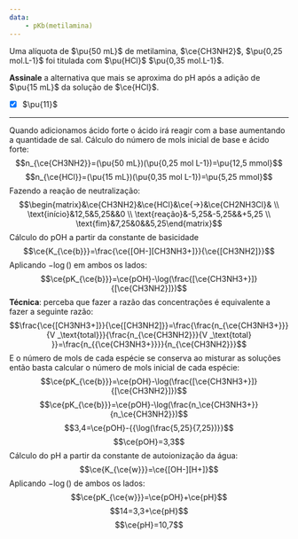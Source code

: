 ```yaml
---
data:
    - pKb(metilamina)
---
```


Uma alíquota de $\pu{50 mL}$ de metilamina, $\ce{CH3NH2}$, $\pu{0,25 mol.L-1}$ foi titulada com $\pu{HCl}$ $\pu{0,35 mol.L-1}$.

**Assinale** a alternativa que mais se aproxima do pH após a adição de $\pu{15 mL}$ da solução de $\ce{HCl}$.

- [x] $\pu{11}$

---

Quando adicionamos ácido forte o ácido irá reagir com a base aumentando a quantidade de sal.
Cálculo do número de mols inicial de base e ácido forte:
$$n_{\ce{CH3NH2}}=(\pu{50 mL})(\pu{0,25 mol L-1})=\pu{12,5 mmol}$$
$$n_{\ce{HCl}}=(\pu{15 mL})(\pu{0,35 mol L-1})=\pu{5,25 mmol}$$
Fazendo a reação de neutralização:
$$\begin{matrix}&\ce{CH3NH2}&\ce{HCl}&\ce{->}&\ce{CH2NH3Cl}& \\ \text{início}&12,5&5,25&&0 \\ \text{reação}&-5,25&-5,25&&+5,25 \\ \text{fim}&7,25&0&&5,25\end{matrix}$$
Cálculo do pOH a partir da constante de basicidade
$$\ce{K_{\ce{b}}}=\frac{\ce{[OH-][CH3NH3+]}}{\ce{[CH3NH2]}}$$
Aplicando $-\log()$  em ambos os lados:
$$\ce{pK_{\ce{b}}}=\ce{pOH}-\log(\frac{[\ce{CH3NH3+}]}{[\ce{CH3NH2}]})$$
**Técnica**: perceba que fazer a razão das concentrações é equivalente a fazer a seguinte razão:
$$\frac{\ce{[CH3NH3+]}}{\ce{[CH3NH2]}}=\frac{\frac{n_{\ce{CH3NH3+}}}{V _\text{total}}}{\frac{n_{\ce{CH3NH2}}}{V _\text{total} }}=\frac{n_{{\ce{CH3NH3+}}}}{n_{\ce{CH3NH2}}}$$
E o número de mols de cada espécie se conserva ao misturar as soluções então basta calcular o número de mols inicial de cada espécie:
$$\ce{pK_{\ce{b}}}=\ce{pOH}-\log(\frac{[\ce{CH3NH3+}]}{[\ce{CH3NH2}]})$$
$$\ce{pK_{\ce{b}}}=\ce{pOH}-\log(\frac{n_\ce{CH3NH3+}}{n_\ce{CH3NH2}})$$
$$3,4=\ce{pOH}-{{\log(\frac{5,25}{7,25})}}$$
$$\ce{pOH}=3,3$$
Cálculo do pH a partir da constante de autoionização da água:
$$\ce{K_{\ce{w}}}=\ce{[OH-][H+]}$$
Aplicando $-\log()$ de ambos os lados:
$$\ce{pK_{\ce{w}}}=\ce{pOH}+\ce{pH}$$
$$14=3,3+\ce{pH}$$
$$\ce{pH}=10,7$$
